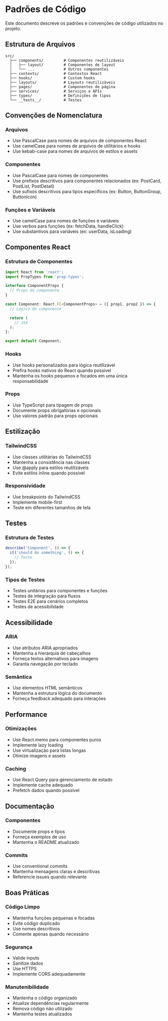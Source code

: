 # Padrões de Código

Este documento descreve os padrões e convenções de código utilizados no projeto.

## Estrutura de Arquivos

```
src/
  ├── components/         # Componentes reutilizáveis
  │   ├── layout/         # Componentes de layout
  │   └── ...             # Outros componentes
  ├── contexts/           # Contextos React
  ├── hooks/              # Custom hooks
  ├── layouts/            # Layouts reutilizáveis
  ├── pages/              # Componentes de página
  ├── services/           # Serviços e APIs
  ├── types/              # Definições de tipos
  └── __tests__/          # Testes
```

## Convenções de Nomenclatura

### Arquivos
- Use PascalCase para nomes de arquivos de componentes React
- Use camelCase para nomes de arquivos de utilitários e hooks
- Use kebab-case para nomes de arquivos de estilos e assets

### Componentes
- Use PascalCase para nomes de componentes
- Use prefixos descritivos para componentes relacionados (ex: PostCard, PostList, PostDetail)
- Use sufixos descritivos para tipos específicos (ex: Button, ButtonGroup, ButtonIcon)

### Funções e Variáveis
- Use camelCase para nomes de funções e variáveis
- Use verbos para funções (ex: fetchData, handleClick)
- Use substantivos para variáveis (ex: userData, isLoading)

## Componentes React

### Estrutura de Componentes
```typescript
import React from 'react';
import PropTypes from 'prop-types';

interface ComponentProps {
  // Props do componente
}

const Component: React.FC<ComponentProps> = ({ prop1, prop2 }) => {
  // Lógica do componente

  return (
    // JSX
  );
};

export default Component;
```

### Hooks
- Use hooks personalizados para lógica reutilizável
- Prefira hooks nativos do React quando possível
- Mantenha os hooks pequenos e focados em uma única responsabilidade

### Props
- Use TypeScript para tipagem de props
- Documente props obrigatórias e opcionais
- Use valores padrão para props opcionais

## Estilização

### TailwindCSS
- Use classes utilitárias do TailwindCSS
- Mantenha a consistência nas classes
- Use @apply para estilos reutilizáveis
- Evite estilos inline quando possível

### Responsividade
- Use breakpoints do TailwindCSS
- Implemente mobile-first
- Teste em diferentes tamanhos de tela

## Testes

### Estrutura de Testes
```typescript
describe('Component', () => {
  it('should do something', () => {
    // Teste
  });
});
```

### Tipos de Testes
- Testes unitários para componentes e funções
- Testes de integração para fluxos
- Testes E2E para cenários completos
- Testes de acessibilidade

## Acessibilidade

### ARIA
- Use atributos ARIA apropriados
- Mantenha a hierarquia de cabeçalhos
- Forneça textos alternativos para imagens
- Garanta navegação por teclado

### Semântica
- Use elementos HTML semânticos
- Mantenha a estrutura lógica do documento
- Forneça feedback adequado para interações

## Performance

### Otimizações
- Use React.memo para componentes puros
- Implemente lazy loading
- Use virtualização para listas longas
- Otimize imagens e assets

### Caching
- Use React Query para gerenciamento de estado
- Implemente cache adequado
- Prefetch dados quando possível

## Documentação

### Componentes
- Documente props e tipos
- Forneça exemplos de uso
- Mantenha o README atualizado

### Commits
- Use conventional commits
- Mantenha mensagens claras e descritivas
- Referencie issues quando relevante

## Boas Práticas

### Código Limpo
- Mantenha funções pequenas e focadas
- Evite código duplicado
- Use nomes descritivos
- Comente apenas quando necessário

### Segurança
- Valide inputs
- Sanitize dados
- Use HTTPS
- Implemente CORS adequadamente

### Manutenibilidade
- Mantenha o código organizado
- Atualize dependências regularmente
- Remova código não utilizado
- Mantenha testes atualizados 
